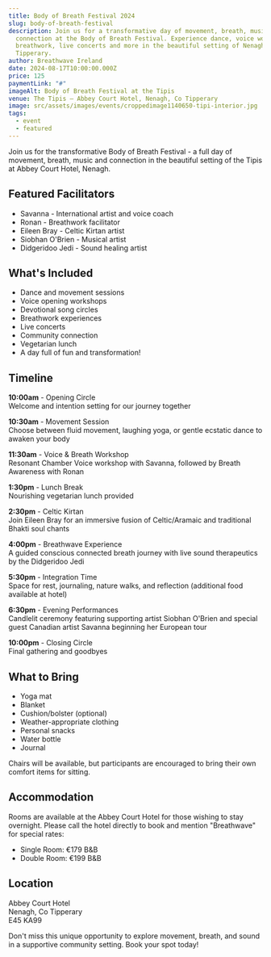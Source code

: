 ```yaml
---
title: Body of Breath Festival 2024
slug: body-of-breath-festival
description: Join us for a transformative day of movement, breath, music and
  connection at the Body of Breath Festival. Experience dance, voice workshops,
  breathwork, live concerts and more in the beautiful setting of Nenagh, Co.
  Tipperary.
author: Breathwave Ireland
date: 2024-08-17T10:00:00.000Z
price: 125
paymentLink: "#"
imageAlt: Body of Breath Festival at the Tipis
venue: The Tipis – Abbey Court Hotel, Nenagh, Co Tipperary
image: src/assets/images/events/croppedimage1140650-tipi-interior.jpg
tags:
  - event
  - featured
---
```


Join us for the transformative Body of Breath Festival - a full day of movement, breath, music and connection in the beautiful setting of the Tipis at Abbey Court Hotel, Nenagh.

## Featured Facilitators
- Savanna - International artist and voice coach
- Ronan - Breathwork facilitator 
- Eileen Bray - Celtic Kirtan artist
- Siobhan O'Brien - Musical artist
- Didgeridoo Jedi - Sound healing artist

## What's Included
- Dance and movement sessions
- Voice opening workshops
- Devotional song circles
- Breathwork experiences
- Live concerts
- Community connection
- Vegetarian lunch
- A day full of fun and transformation!

## Timeline

**10:00am** - Opening Circle  
Welcome and intention setting for our journey together

**10:30am** - Movement Session  
Choose between fluid movement, laughing yoga, or gentle ecstatic dance to awaken your body

**11:30am** - Voice & Breath Workshop  
Resonant Chamber Voice workshop with Savanna, followed by Breath Awareness with Ronan

**1:30pm** - Lunch Break  
Nourishing vegetarian lunch provided

**2:30pm** - Celtic Kirtan  
Join Eileen Bray for an immersive fusion of Celtic/Aramaic and traditional Bhakti soul chants

**4:00pm** - Breathwave Experience  
A guided conscious connected breath journey with live sound therapeutics by the Didgeridoo Jedi

**5:30pm** - Integration Time  
Space for rest, journaling, nature walks, and reflection (additional food available at hotel)

**6:30pm** - Evening Performances  
Candlelit ceremony featuring supporting artist Siobhan O'Brien and special guest Canadian artist Savanna beginning her European tour

**10:00pm** - Closing Circle  
Final gathering and goodbyes

## What to Bring
- Yoga mat
- Blanket
- Cushion/bolster (optional)
- Weather-appropriate clothing
- Personal snacks
- Water bottle
- Journal

Chairs will be available, but participants are encouraged to bring their own comfort items for sitting.

## Accommodation
Rooms are available at the Abbey Court Hotel for those wishing to stay overnight. Please call the hotel directly to book and mention "Breathwave" for special rates:
- Single Room: €179 B&B
- Double Room: €199 B&B

## Location
Abbey Court Hotel  
Nenagh, Co Tipperary  
E45 KA99

Don't miss this unique opportunity to explore movement, breath, and sound in a supportive community setting. Book your spot today!
